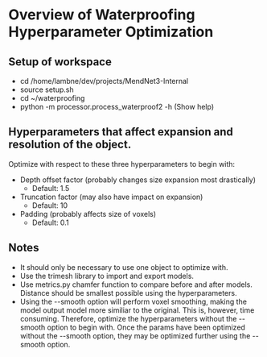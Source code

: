 # Overview of Waterproofing Hyperparameter Optimization

## Setup of workspace
- cd /home/lambne/dev/projects/MendNet3-Internal
- source setup.sh
- cd ~/waterproofing
- python -m processor.process_waterproof2 -h (Show help)

## Hyperparameters that affect expansion and resolution of the object. 
Optimize with respect to these three hyperparameters to begin with:
- Depth offset factor (probably changes size expansion most drastically)
  - Default: 1.5
- Truncation factor (may also have impact on expansion)
  - Default: 10
- Padding (probably affects size of voxels)
  - Default: 0.1

## Notes
- It should only be necessary to use one object to optimize with.
- Use the trimesh library to import and export models.
- Use metrics.py chamfer function to compare before and after models. Distance should be smallest possible using the hyperparameters.
- Using the --smooth option will perform voxel smoothing, making the model output model more similiar to the original.
    This is, however, time consuming. Therefore, optimize the hyperparameters without the --smooth option to begin with. Once the
    params have been optimized without the --smooth option, they may be optimized further using the --smooth option.
